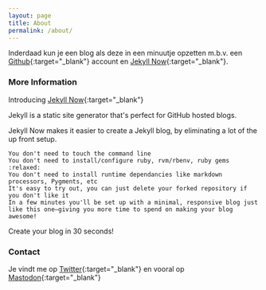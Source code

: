 ```yaml
---
layout: page
title: About
permalink: /about/
---
```


Inderdaad kun je een blog als deze in een minuutje opzetten m.b.v. een [Github](https://github.io){:target="_blank"} account en [Jekyll Now](http://www.jekyllnow.com/){:target="_blank"}.

### More Information

Introducing [Jekyll Now](http://www.jekyllnow.com/){:target="_blank"}

Jekyll is a static site generator that's perfect for GitHub hosted blogs.

Jekyll Now makes it easier to create a Jekyll blog, by eliminating a lot of the up front setup.

    You don't need to touch the command line
    You don't need to install/configure ruby, rvm/rbenv, ruby gems :relaxed:
    You don't need to install runtime dependancies like markdown processors, Pygments, etc
    It's easy to try out, you can just delete your forked repository if you don't like it
    In a few minutes you'll be set up with a minimal, responsive blog just like this one—giving you more time to spend on making your blog awesome!

Create your blog in 30 seconds!

### Contact

Je vindt me op [Twitter](https://twitter.com/zandbelt){:target="_blank"} en vooral op [Mastodon](https://mastodon.social/@zandbelt){:target="_blank"} 

